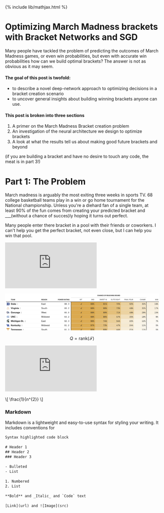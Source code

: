
{% include lib/mathjax.html %}

# Optimizing March Madness brackets with Bracket Networks and SGD

Many people have tackled the problem of predicting the outcomes of March Madness games, or even win probabilities, but even with accurate win probabilities how can we build optimal brackets? The answer is not as obvious as it may seem. 

#### The goal of this post is twofold: 
- to describe a novel deep-network approach to optimizing decisions in a bracket creation scenario
- to uncover general insights about building winning brackets anyone can use. 

#### This post is broken into three sections
1. A primer on the March Madness Bracket creation problem
2. An investigation of the neural architecture we design to optimize brackets
3. A look at what the results tell us about making good future brackets and beyond

(if you are building a bracket and have no desire to touch any code, the meat is in part 3!)

# Part 1: The Problem

March madness is arguably the most exiting three weeks in sports TV. 68 college basketball teams play in a win or go home tournament for the National championship. Unless you're a diehard fan of a single team, at least 90% of the fun comes from creating your predicted bracket and ___(without a chance of succes)ly hoping it turns out perfect. 

Many people enter there bracket in a pool with their friends or coworkers. I can't help you get the perfect bracket, not even close, but I can help you win that pool. 


![equation](https://latex.codecogs.com/gif.latex?O_t%3D%5Ctext%20%7B%20Onset%20event%20at%20time%20bin%20%7D%20t)


![alt text][logo]

[logo]: https://raw.githubusercontent.com/jadler29/MadnessNetwork/master/old/538.png "538"



$$
Q = \text{rank}(\mathcal{F})
$$






![equation](https://latex.codecogs.com/gif.latex?O_t%3D%5Ctext%20%7B%20Onset%20event%20at%20time%20bin%20%7D%20t)

\\[ \frac{1}{n^{2}} \\]

### Markdown

Markdown is a lightweight and easy-to-use syntax for styling your writing. It includes conventions for

```
Syntax highlighted code block

# Header 1
## Header 2
### Header 3

- Bulleted
- List

1. Numbered
2. List

**Bold** and _Italic_ and `Code` text

[Link](url) and ![Image](src)
```

